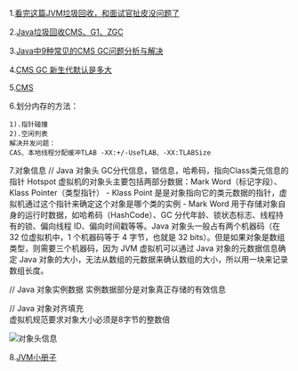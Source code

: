 1.[看完这篇JVM垃圾回收，和面试官扯皮没问题了](https://mp.weixin.qq.com/s/GekJhJBo2WY7girWV7GhBQ)

2.[Java垃圾回收CMS、G1、ZGC](https://www.cnblogs.com/zeussbook/p/12726824.html)

3.[Java中9种常见的CMS GC问题分析与解决](https://mp.weixin.qq.com/s/RFwXYdzeRkTG5uaebVoLQw)

4.[CMS GC 新生代默认是多大](https://blog.csdn.net/a479898045/article/details/96074734)

5.[CMS](https://blog.csdn.net/u010013573/article/details/88782757)

6.划分内存的方法：
```
1).指针碰撞
2).空闲列表
解决并发问题：
CAS、本地线程分配缓冲TLAB -XX:+/-UseTLAB、-XX:TLABSize 
```
7.对象信息
// Java 对象头
    GC分代信息，锁信息，哈希码，指向Class类元信息的指针
	Hotspot 虚拟机的对象头主要包括两部分数据：Mark Word（标记字段）、Klass Pointer（类型指针）
	- Klass Point 是是对象指向它的类元数据的指针，虚拟机通过这个指针来确定这个对象是哪个类的实例
    - Mark Word 用于存储对象自身的运行时数据，如哈希码（HashCode）、GC 分代年龄、锁状态标志、线程持有的锁、偏向线程 ID、偏向时间戳等等。Java 对象头一般占有两个机器码（在 32 位虚拟机中，1 个机器码等于 4 字节，也就是 32 bits）。但是如果对象是数组类型，则需要三个机器码，因为 JVM 虚拟机可以通过 Java 对象的元数据信息确定 Java 对象的大小，无法从数组的元数据来确认数组的大小，所以用一块来记录数组长度。

// Java 对象实例数据
    实例数据部分是对象真正存储的有效信息
    
// Java 对象对齐填充    
	虚拟机规范要求对象大小必须是8字节的整数倍

![对象头信息](https://p6-juejin.byteimg.com/tos-cn-i-k3u1fbpfcp/d71b6b702af4479f8e0185ba70b67fa5~tplv-k3u1fbpfcp-watermark.image)

8.[JVM小册子](https://juejin.cn/post/6930605141280325639)
